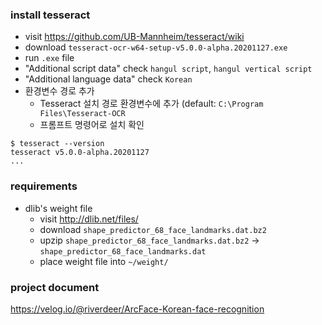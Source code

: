 ### install tesseract
- visit https://github.com/UB-Mannheim/tesseract/wiki
- download `tesseract-ocr-w64-setup-v5.0.0-alpha.20201127.exe`
- run `.exe` file
- "Additional script data" check `hangul script`, `hangul vertical script`
- "Additional language data" check `Korean`
- 환경변수 경로 추가
  - Tesseract 설치 경로 환경변수에 추가 (default: `C:\Program Files\Tesseract-OCR`
  - 프롬프트 명령어로 설치 확인

```
$ tesseract --version
tesseract v5.0.0-alpha.20201127
...
``` 

### requirements
- dlib's weight file
  - visit http://dlib.net/files/
  - download `shape_predictor_68_face_landmarks.dat.bz2`
  - upzip `shape_predictor_68_face_landmarks.dat.bz2` -> `shape_predictor_68_face_landmarks.dat`
  - place weight file into `~/weight/`

### project document
https://velog.io/@riverdeer/ArcFace-Korean-face-recognition
